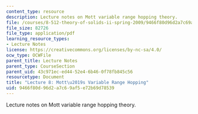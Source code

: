 ```yaml
---
content_type: resource
description: Lecture notes on Mott variable range hopping theory.
file: /courses/8-512-theory-of-solids-ii-spring-2009/9466f80d96d2a7c69af5e72b69d78539_MIT8_512s09_lec08.pdf
file_size: 82726
file_type: application/pdf
learning_resource_types:
- Lecture Notes
license: https://creativecommons.org/licenses/by-nc-sa/4.0/
ocw_type: OCWFile
parent_title: Lecture Notes
parent_type: CourseSection
parent_uid: 43c971ec-ed44-52e4-6b46-0f78fb845c56
resourcetype: Document
title: "Lecture 8: Mott\u2019s Variable Range Hopping"
uid: 9466f80d-96d2-a7c6-9af5-e72b69d78539
---
```

Lecture notes on Mott variable range hopping theory.